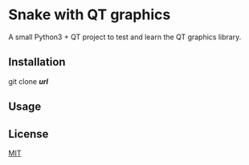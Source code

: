 # Snake with QT graphics

A small Python3 + QT project to test and learn the QT graphics library.

## Installation

git clone ___url___

## Usage


## License
[MIT](https://choosealicense.com/licenses/mit/)
